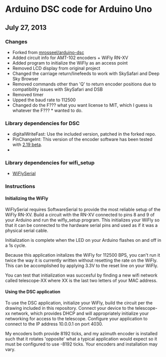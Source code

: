 # Arduino DSC code for Arduino Uno

## July 27, 2013
### Changes
* Forked from [mrosseel/arduino-dsc](https://github.com/mrosseel/arduino-dsc)
* Added circuit info for AMT-102 encoders + WiFly RN-XV
* Added program to initialize the WiFly as an access point
* Removed LCD display from original project
* Changed the carriage return/linefeeds to work with SkySafari and Deep Sky Browser
* Removed commands other than 'Q' to return encoder positions due to compatibility issues with SkySafari and DSB
* Removed timer
* Upped the baud rate to 112500
* Changed do the F??? what you want license to MIT, which I guess is whatever the F??? * wanted to do.

### Library dependencies for DSC
* digitalWriteFast: Use the included version, patched in the forked repo.
* PinChangeInt: This version of the encoder software has been tested with [2.19 beta](https://code.google.com/p/arduino-pinchangeint/downloads/list).
* 

### Library dependencies for wifi_setup
* [WiFlySerial](http://sourceforge.net/projects/arduinowifly/files/)

### Instructions

#### Initializing the WiFly
WiFlySerial requires SoftwareSerial to provide the most reliable setup of the WiFly RN-XV. Build a circuit with the RN-XV connected to pins 8 and 9 of your Arduino and run the wifly_setup program. This initializes your WiFly so that it can be connected to the hardware serial pins and used as if it was a physical serial cable.

Initialization is complete when the LED on your Arduino flashes on and off in a 1s cycle.

Because this application initalizes the WiFly for 112500 BPS, you can't run it twice the way it is currently written without resetting the rate on the WiFly. This can be accomplished by applying 3.3V to the reset line on your WiFly.

You can test that initialization was succesful by finding a new wifi network called telescope-XX where XX is the last two letters of your MAC address.

#### Using the DSC application
To use the DSC application, initialize your WiFly, build the circuit per the drawing included in this repository. Connect your device to the telescope-xx network, which provides DHCP and will appropriately initialize your networking for access to the telescope. Configure your application to connect to the IP address 10.0.0.1 on port 4030.

My encoders both provide 8192 ticks, and my azimuth encoder is installed such that it rotates 'opposite' what a typical application would expect so it must be configured to use -8192 ticks. Your encoders and installation may vary.
